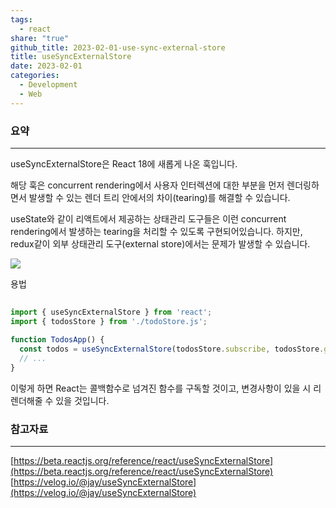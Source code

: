 ```yaml
---  
tags:  
  - react  
share: "true"  
github_title: 2023-02-01-use-sync-external-store  
title: useSyncExternalStore  
date: 2023-02-01  
categories:  
  - Development  
  - Web  
---  
```

### 요약  
  
---  
  
useSyncExternalStore은 React 18에 새롭게 나온 훅입니다.  
  
해당 훅은 concurrent rendering에서 사용자 인터렉션에 대한 부분을 먼저 렌더링하면서 발생할 수 있는 렌더 트리 안에서의 차이(tearing)를 해결할 수 있습니다.  
  
useState와 같이 리액트에서 제공하는 상태관리 도구들은 이런 concurrent rendering에서 발생하는 tearing을 처리할 수 있도록 구현되어있습니다. 하지만, redux같이 외부 상태관리 도구(external store)에서는 문제가 발생할 수 있습니다.  
  
![](../../assets/img/posts/Pasted%20image%2020240717150652.png)  
  
용법  
  
```jsx  
  
import { useSyncExternalStore } from 'react';  
import { todosStore } from './todoStore.js';  
  
function TodosApp() {  
  const todos = useSyncExternalStore(todosStore.subscribe, todosStore.getSnapshot);  
  // ...  
}  
```  
  
이렇게 하면 React는 콜백함수로 넘겨진 함수를 구독할 것이고, 변경사항이 있을 시 리렌더해줄 수 있을 것입니다.  
  
### 참고자료  
  
---  
  
[https://beta.reactjs.org/reference/react/useSyncExternalStore](https://beta.reactjs.org/reference/react/useSyncExternalStore)  
 [https://velog.io/@jay/useSyncExternalStore](https://velog.io/@jay/useSyncExternalStore)